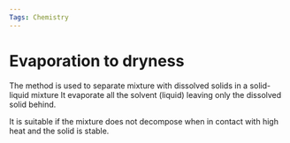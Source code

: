 ```yaml
---
Tags: Chemistry
---
```


# Evaporation to dryness
The method is used to separate mixture with dissolved solids in a solid-liquid mixture
It evaporate all the solvent (liquid) leaving only the dissolved solid behind.

It is suitable if the mixture does not decompose when in contact with high heat and the solid is stable.